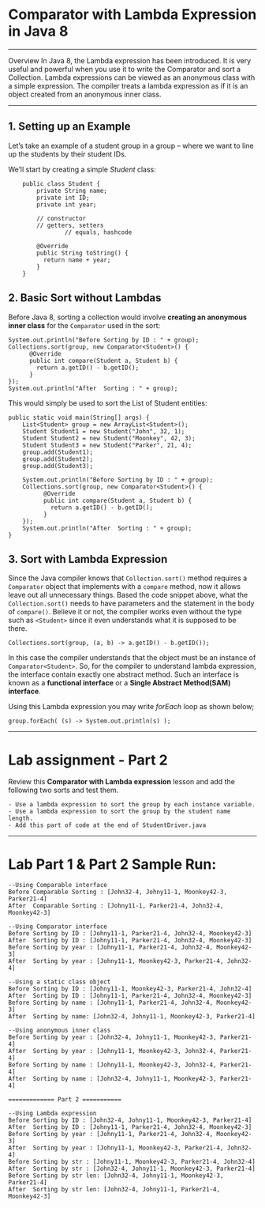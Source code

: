 
# Comparator with Lambda Expression in Java 8
-------------------

Overview
In Java 8, the Lambda expression has been introduced. It is very useful and powerful when you use it to write the Comparator and sort a Collection. Lambda expressions can be viewed as an anonymous class with a simple expression. The compiler treats a lambda expression as if it is an object created from an anonymous inner class.

-----------

## 1. Setting up an Example
Let’s take an example of a student group in a group – where we want to line up the students by their student IDs.

We’ll start by creating a simple _Student_ class:

```  
    public class Student {
        private String name;
        private int ID;
        private int year;

        // constructor
        // getters, setters  
				// equals, hashcode

        @Override
        public String toString() {
          return name + year;
        }
    }
```

## 2. Basic Sort without Lambdas

Before Java 8, sorting a collection would involve __creating an anonymous inner class__ for the `Comparator` used in the sort:

```
System.out.println("Before Sorting by ID : " + group);
Collections.sort(group, new Comparator<Student>() {
      @Override
      public int compare(Student a, Student b) {
        return a.getID() - b.getID();
      }
});
System.out.println("After  Sorting : " + group);
```

This would simply be used to sort the List of Student entities:

```
public static void main(String[] args) {
    List<Student> group = new ArrayList<Student>();
    Student Student1 = new Student("John", 32, 1);
    Student Student2 = new Student("Moonkey", 42, 3);
    Student Student3 = new Student("Parker", 21, 4);
    group.add(Student1);
    group.add(Student2);
    group.add(Student3);

    System.out.println("Before Sorting by ID : " + group);
    Collections.sort(group, new Comparator<Student>() {
          @Override
          public int compare(Student a, Student b) {
            return a.getID() - b.getID();
          }
    });
    System.out.println("After  Sorting : " + group);
}
```

## 3. Sort with Lambda Expression

Since the Java compiler knows that `Collection.sort()` method requires a `Comparator` object that implements with a `compare` method, now it allows leave out all unnecessary things.  Based the code snippet above, what the `Collection.sort()` needs to have parameters and the statement in the body of `compare()`.  Believe it or not, the compiler works even without the type such as `<Student>` since it even understands what it is supposed to be there.  

```
Collections.sort(group, (a, b) -> a.getID() - b.getID());
```

In this case the compiler understands that the object must be an instance of `Comparator<Student>`. So, for the compiler to understand lambda expression, the interface contain exactly one abstract method. Such an interface is known as a __functional interface__ or a __Single Abstract Method(SAM) interface__.

Using this Lambda expression you may write _forEach_ loop as shown below;

```
group.forEach( (s) -> System.out.println(s) );
```
------------------------
# Lab assignment - Part 2

Review this __Comparator with Lambda expression__ lesson and add the following two sorts and test them.  

	- Use a lambda expression to sort the group by each instance variable.
	- Use a lambda expression to sort the group by the student name length.
	- Add this part of code at the end of StudentDriver.java
	
----------------
# Lab Part 1 & Part 2 Sample Run: 
```
--Using Comparable interface
Before Comparable Sorting : [John32-4, Johny11-1, Moonkey42-3, Parker21-4]
After  Comparable Sorting : [Johny11-1, Parker21-4, John32-4, Moonkey42-3]

--Using Comparator interface
Before Sorting by ID : [Johny11-1, Parker21-4, John32-4, Moonkey42-3]
After  Sorting by ID : [Johny11-1, Parker21-4, John32-4, Moonkey42-3]
Before Sorting by year : [Johny11-1, Parker21-4, John32-4, Moonkey42-3]
After  Sorting by year : [Johny11-1, Moonkey42-3, Parker21-4, John32-4]

--Using a static class object
Before Sorting by ID : [Johny11-1, Moonkey42-3, Parker21-4, John32-4]
After  Sorting by ID : [Johny11-1, Parker21-4, John32-4, Moonkey42-3]
Before Sorting by name : [Johny11-1, Parker21-4, John32-4, Moonkey42-3]
After  Sorting by name: [John32-4, Johny11-1, Moonkey42-3, Parker21-4]

--Using anonymous inner class
Before Sorting by year : [John32-4, Johny11-1, Moonkey42-3, Parker21-4]
After  Sorting by year : [Johny11-1, Moonkey42-3, John32-4, Parker21-4]
Before Sorting by name : [Johny11-1, Moonkey42-3, John32-4, Parker21-4]
After  Sorting by name : [John32-4, Johny11-1, Moonkey42-3, Parker21-4]

============= Part 2 ===========

--Using Lambda expression
Before Sorting by ID : [John32-4, Johny11-1, Moonkey42-3, Parker21-4]
After  Sorting by ID : [Johny11-1, Parker21-4, John32-4, Moonkey42-3]
Before Sorting by year : [Johny11-1, Parker21-4, John32-4, Moonkey42-3]
After  Sorting by year : [Johny11-1, Moonkey42-3, Parker21-4, John32-4]
Before Sorting by str : [Johny11-1, Moonkey42-3, Parker21-4, John32-4]
After  Sorting by str : [John32-4, Johny11-1, Moonkey42-3, Parker21-4]
Before Sorting by str len: [John32-4, Johny11-1, Moonkey42-3, Parker21-4]
After  Sorting by str len: [John32-4, Johny11-1, Parker21-4, Moonkey42-3]
```

